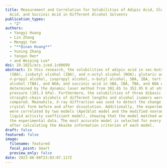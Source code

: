 ```yaml
---
title: Measurement and Correlation for Solubilities of Adipic Acid, Glutaric
  Acid, and Succinic Acid in Different Alcohol Solvents
publication_types:
  - "2"
authors:
  - Yangyi Huang
  - Lin Zhang
  - Mengqi Yan
  - "**Qinan Huang**"
  - Yuning Zhang
  - Yanqun Ren*
  - and Weiping Luo*
doi: 10.1021/acs.jced.1c00699
abstract: In this research, the solubilities of adipic acid in sec-butyl alcohol
  (SBA), isobutyl alcohol (IBA), and n-octyl alcohol (NOA); glutaric acid in
  n-propyl alcohol, isopropyl alcohol, n-butyl alcohol, SBA, IBA, tert-butyl
  alcohol (TBA), and NOA; and succinic acid in SBA, IBA, TBA, and NOA were
  determined by the dynamic laser method from 302.65 to 352.95 K at atmospheric
  pressure (101.3 kPa). Furthermore, the solubilities of three dibasic acids in
  straight-chain alcohols of different lengths and alcohol isomers were
  compared. Meanwhile, X-ray diffraction was used to detect the change of the
  crystal form before and after dissolution. Additionally, the experimental data
  were correlated by two models (Apelblat model and the modified nonrandom two
  liquid activity coefficient model), showing that the model matched well with
  the experimental data. The most accurate model is selected for every system
  after calculating the Akaike information criterion of each model.
draft: false
featured: false
image:
  filename: featured
  focal_point: Smart
  preview_only: false
date: 2023-06-08T23:03:07.117Z
---
```


